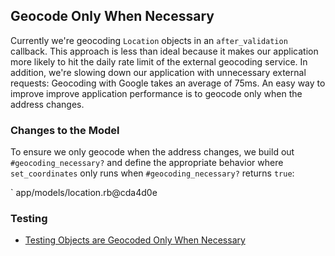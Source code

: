 ## Geocode Only When Necessary

Currently we're geocoding `Location` objects in an `after_validation` callback.
This approach is less than ideal because it makes our application more likely
to hit the daily rate limit of the external geocoding service. In addition,
we're slowing down our application with unnecessary external requests: Geocoding
with Google takes an average of 75ms. An easy way to improve improve application
performance is to geocode only when the address changes.

### Changes to the Model

To ensure we only geocode when the address changes, we build out
`#geocoding_necessary?` and define the appropriate behavior where
`set_coordinates` only runs when `#geocoding_necessary?` returns `true`:

` app/models/location.rb@cda4d0e

### Testing
* [Testing Objects are Geocoded Only When
  Necessary](#testing-objects-are-geocoded-only-when-necessary)
